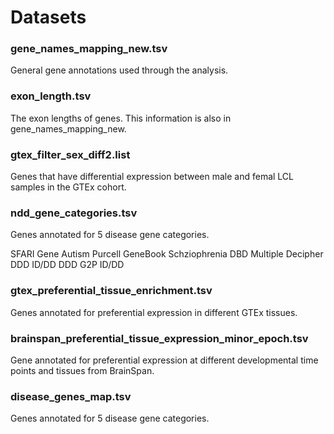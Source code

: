 # Datasets

### gene_names_mapping_new.tsv

General gene annotations used through the analysis.

### exon_length.tsv

The exon lengths of genes. This information is also in gene_names_mapping_new.

### gtex_filter_sex_diff2.list

Genes that have differential expression between male and femal LCL samples in the GTEx cohort.

### ndd_gene_categories.tsv

Genes annotated for 5 disease gene categories.

SFARI Gene	Autism
Purcell GeneBook	Schziophrenia
DBD	Multiple
Decipher DDD	ID/DD
DDD G2P	ID/DD

### gtex_preferential_tissue_enrichment.tsv
Genes annotated for preferential expression in different GTEx tissues.

### brainspan_preferential_tissue_expression_minor_epoch.tsv
Gene annotated for preferential expression at different developmental time points and tissues from BrainSpan.

### disease_genes_map.tsv

Genes annotated for 5 disease gene categories.

